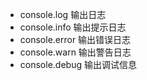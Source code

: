 - console.log      输出日志
- console.info     输出提示日志
- console.error    输出错误日志
- console.warn     输出警告日志
- console.debug    输出调试信息 
